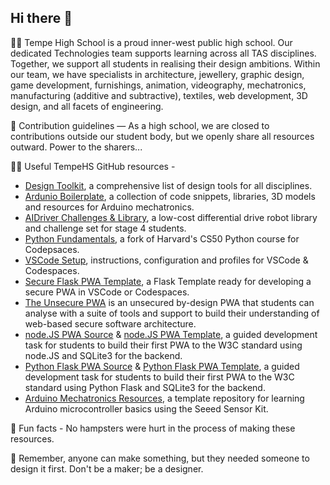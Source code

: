 ## Hi there 👋

🙋‍♀️ Tempe High School is a proud inner-west public high school. Our dedicated Technologies team supports learning across all TAS disciplines. Together, we support all students in realising their design ambitions. Within our team, we have specialists in architecture, jewellery, graphic design, game development, furnishings, animation, videography, mechatronics, manufacturing (additive and subtractive), textiles, web development, 3D design, and all facets of engineering.

🌈 Contribution guidelines — As a high school, we are closed to contributions outside our student body, but we openly share all resources outward. Power to the sharers...

👩‍💻 Useful TempeHS GitHub resources - 
- [Design Toolkit](https://tempehs.github.io/designToolKit/), a comprehensive list of design tools for all disciplines.
- [Ardunio Boilerplate](https://github.com/TempeHS/TempeHS_Ardunio_Boilerplate), a collection of code snippets, libraries, 3D models and resources for Arduino mechatronics.
- [AIDriver Challenges & Library](https://github.com/TempeHS/AIDriver_Challenges), a low-cost differential drive robot library and challenge set for stage 4 students.
- [Python Fundamentals](https://github.com/TempeHS/PythonFundamentals), a fork of Harvard's CS50 Python course for Codepsaces.
- [VSCode Setup](https://github.com/TempeHS/TempeHS_VSCode_Setup), instructions, configuration and profiles for VSCode & Codespaces.
- [Secure Flask PWA Template](https://github.com/TempeHS/Secure_Flask_PWA_Template), a Flask Template ready for developing a secure PWA in VSCode or Codespaces.
- [The Unsecure PWA](https://github.com/TempeHS/The_Unsecure_PWA) is an unsecured by-design PWA that students can analyse with a suite of tools and support to build their understanding of web-based secure software architecture.
- [node.JS PWA Source](https://github.com/TempeHS/NodeJS_PWA_Programming_For_The_Web_Task_Source) & [node.JS PWA Template](https://github.com/TempeHS/NodeJS_PWA_Programming_For_The_Web_Task_Template), a guided development task for students to build their first PWA to the W3C standard using node.JS and SQLite3 for the backend.
- [Python Flask PWA Source](https://github.com/TempeHS/Flask_PWA_Programming_For_The_Web_Task_Source) & [Python Flask PWA Template](https://github.com/TempeHS/Flask_PWA_Programming_For_The_Web_Task_Template), a guided development task for students to build their first PWA to the W3C standard using Python Flask and SQLite3 for the backend.
- [Arduino Mechatronics Resources](https://github.com/TempeHS/TempeHS_Ardunio_Bootcamp), a template repository for learning Arduino microcontroller basics using the Seeed Sensor Kit.

🍿 Fun facts - No hampsters were hurt in the process of making these resources.

🧙 Remember, anyone can make something, but they needed someone to design it first. Don't be a maker; be a designer.
